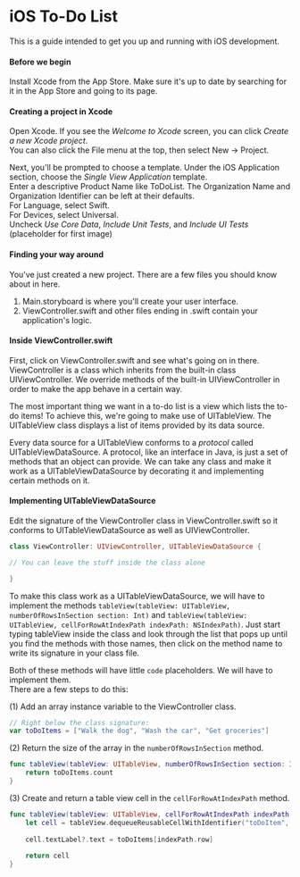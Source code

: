 # iOS To-Do List
This is a guide intended to get you up and running with iOS development.  

#### Before we begin
Install Xcode from the App Store. Make sure it's up to date by searching for it in the App Store and going to its page.

#### Creating a project in Xcode
Open Xcode. If you see the *Welcome to Xcode* screen, you can click *Create a new Xcode project*.  
You can also click the File menu at the top, then select New -> Project.

Next, you'll be prompted to choose a template. Under the iOS Application section, choose the *Single View Application* template.  
Enter a descriptive Product Name like ToDoList. The Organization Name and Organization Identifier can be left at their defaults.  
For Language, select Swift.  
For Devices, select Universal.  
Uncheck *Use Core Data*, *Include Unit Tests*, and *Include UI Tests*
(placeholder for first image)

#### Finding your way around
You've just created a new project. There are a few files you should know about in here.

1. Main.storyboard is where you'll create your user interface.
2. ViewController.swift and other files ending in .swift contain your application's logic.

#### Inside ViewController.swift
First, click on ViewController.swift and see what's going on in there. ViewController is a class which inherits from the built-in class UIViewController. We override methods of the built-in UIViewController in order to make the app behave in a certain way.

The most important thing we want in a to-do list is a view which lists the to-do items! To achieve this, we're going to make use of UITableView. The UITableView class displays a list of items provided by its data source.

Every data source for a UITableView conforms to a *protocol* called UITableViewDataSource. A protocol, like an interface in Java, is just a set of methods that an object can provide. We can take any class and make it work as a UITableViewDataSource by decorating it and implementing certain methods on it.

#### Implementing UITableViewDataSource
Edit the signature of the ViewController class in ViewController.swift so it conforms to UITableViewDataSource as well as UIViewController.
```swift
class ViewController: UIViewController, UITableViewDataSource {

// You can leave the stuff inside the class alone

}
```
To make this class work as a UITableViewDataSource, we will have to implement the methods `tableView(tableView: UITableView, numberOfRowsInSection section: Int)` and `tableView(tableView: UITableView, cellForRowAtIndexPath indexPath: NSIndexPath)`. Just start typing tableView inside the class and look through the list that pops up until you find the methods with those names, then click on the method name to write its signature in your class file.

Both of these methods will have little `code` placeholders. We will have to implement them.  
There are a few steps to do this:

(1) Add an array instance variable to the ViewController class.
```swift
// Right below the class signature:
var toDoItems = ["Walk the dog", "Wash the car", "Get groceries"]
```
(2) Return the size of the array in the `numberOfRowsInSection` method.
```swift
func tableView(tableView: UITableView, numberOfRowsInSection section: Int) -> Int {
    return toDoItems.count
}
```
(3) Create and return a table view cell in the `cellForRowAtIndexPath` method.
```swift
func tableView(tableView: UITableView, cellForRowAtIndexPath indexPath: NSIndexPath) -> UITableViewCell {
    let cell = tableView.dequeueReusableCellWithIdentifier("toDoItem", forIndexPath: indexPath)
    
    cell.textLabel?.text = toDoItems[indexPath.row]
    
    return cell
}
```
